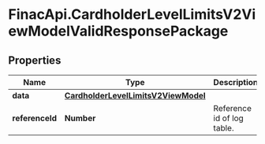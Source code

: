 # FinacApi.CardholderLevelLimitsV2ViewModelValidResponsePackage

## Properties
Name | Type | Description | Notes
------------ | ------------- | ------------- | -------------
**data** | [**CardholderLevelLimitsV2ViewModel**](CardholderLevelLimitsV2ViewModel.md) |  | [optional] 
**referenceId** | **Number** | Reference id of log table. | [optional] 
